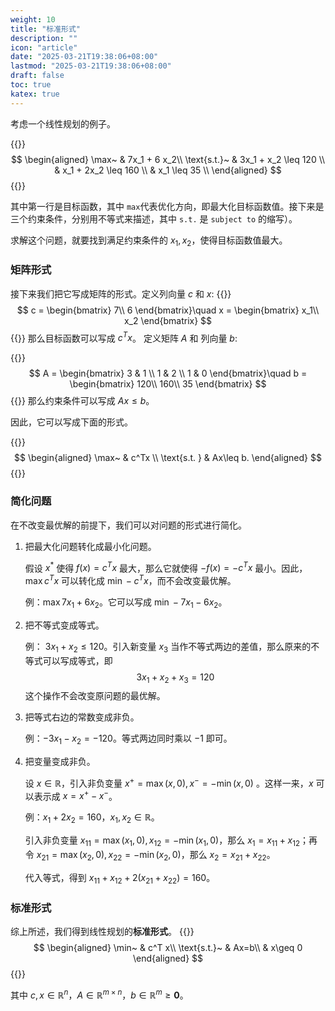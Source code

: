 ```yaml
---
weight: 10
title: "标准形式"
description: ""
icon: "article"
date: "2025-03-21T19:38:06+08:00"
lastmod: "2025-03-21T19:38:06+08:00"
draft: false
toc: true
katex: true
---
```


考虑一个线性规划的例子。

{{<katex>}}
$$
\begin{aligned}
\max~ & 7x_1 + 6 x_2\\
\text{s.t.}~ & 3x_1 + x_2 \leq 120 \\
& x_1 + 2x_2 \leq 160 \\
& x_1 \leq 35 \\
\end{aligned}
$$
{{</katex>}}

其中第一行是目标函数，其中 `max`​ 代表优化方向，即最大化目标函数值。接下来是三个约束条件，分别用不等式来描述，其中 `s.t.` 是 `subject to` 的缩写）。

求解这个问题，就要找到满足约束条件的 $x_1,x_2$​​，使得目标函数值最大。

### 矩阵形式

接下来我们把它写成矩阵的形式。定义列向量 $c$ 和 $x$:
{{<katex>}}
$$
c = \begin{bmatrix}
7\\
6
\end{bmatrix}\quad
x = \begin{bmatrix}
x_1\\
x_2
\end{bmatrix}
$$
{{</katex>}}
那么目标函数可以写成 $c^Tx$。
定义矩阵 $A$ 和 列向量 $b$: 

{{<katex>}}
$$
A = \begin{bmatrix}
3 & 1 \\
1 & 2 \\
1 & 0 
\end{bmatrix}\quad
b = 
\begin{bmatrix}
120\\
160\\
35
\end{bmatrix}
$$
{{</katex>}}
那么约束条件可以写成 $Ax\leq b$。

因此，它可以写成下面的形式。

{{<katex>}}
$$
\begin{aligned}
\max~ & c^Tx \\
\text{s.t. } & Ax\leq b.
\end{aligned}
$$
{{</katex>}}

### 简化问题

在不改变最优解的前提下，我们可以对问题的形式进行简化。

1. 把最大化问题转化成最小化问题。

   假设 $x^*$ 使得 $f(x) = c^Tx$ 最大，那么它就使得 $-f(x) = - c^Tx$ 最小。因此，$\max c^Tx$ 可以转化成 $\min -c^Tx$，而不会改变最优解。

   例：$\max 7x_1 + 6x_2$。它可以写成 $\min -7x_1 - 6x_2$。

2. 把不等式变成等式。

   例： $3x_1+x_2\leq 120$。引入新变量 $x_3$ 当作不等式两边的差值，那么原来的不等式可以写成等式，即
   $$
   3x_1 + x_2 + x_3 = 120
   $$
   这个操作不会改变原问题的最优解。

3. 把等式右边的常数变成非负。

   例：$-3x_1-x_2 = -120$。等式两边同时乘以 $-1$ 即可。

4. 把变量变成非负。

   设 $x \in\mathbb{R}$，引入非负变量 $x^+ = \max(x, 0), x^- = -\min(x, 0)$ 。这样一来，$x$ 可以表示成 $x = x^+ - x^-$。

   例：$x_1+2x_2 = 160$，$x_1,x_2\in \mathbb{R}$。

   引入非负变量 $x_{11}=\max(x_1,0), x_{12}=-\min(x_1,0)$，那么 $x_1=x_{11}+x_{12}$；再令 $x_{21}=\max(x_2,0), x_{22}=-\min(x_2,0)$，那么 $x_2 = x_{21} + x_{22}$。

   代入等式，得到 $x_{11} + x_{12} + 2(x_{21}+x_{22})= 160$。

### 标准形式

综上所述，我们得到线性规划的**标准形式**。
{{<katex>}}
$$
\begin{aligned}
\min~ & c^T x\\ 
\text{s.t.}~ & Ax=b\\
& x\geq 0
\end{aligned}
$$
{{</katex>}}

其中 $c, x \in \mathbb{R}^n$​​​，$A\in\mathbb{R}^{m\times n}$​​​，$b\in\mathbb{R}^m \geq \mathbf{0}$​​​。
